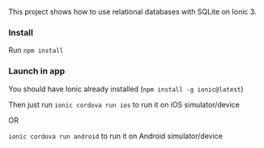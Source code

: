 This project shows how to use relational databases with SQLite on Ionic 3.

### Install
Run `npm install`

### Launch in app
You should have Ionic already installed (`npm install -g ionic@latest`)

Then just run `ionic cordova run ios` to run it on iOS simulator/device

OR

`ionic cordova run android` to run it on Android simulator/device
